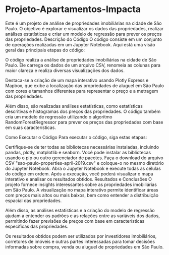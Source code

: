 # Projeto-Apartamentos-Impacta
Este é um projeto de análise de propriedades imobiliárias na cidade de São Paulo. O objetivo é explorar e visualizar os dados das propriedades, realizar análises estatísticas e criar um modelo de regressão para prever os preços das propriedades.
Descrição do Código
O código consiste em um conjunto de operações realizadas em um Jupyter Notebook. Aqui está uma visão geral das principais etapas do código:

O código realiza a análise de propriedades imobiliárias na cidade de São Paulo. Ele carrega os dados de um arquivo CSV, renomeia as colunas para maior clareza e realiza diversas visualizações dos dados.

Destaca-se a criação de um mapa interativo usando Plotly Express e Mapbox, que exibe a localização das propriedades de aluguel em São Paulo com cores e tamanhos diferentes para representar o preço e a metragem das propriedades.

Além disso, são realizadas análises estatísticas, como estatísticas descritivas e histogramas dos preços das propriedades. O código também cria um modelo de regressão utilizando o algoritmo RandomForestRegressor para prever os preços das propriedades com base em suas características.

Como Executar o Código
Para executar o código, siga estas etapas:

Certifique-se de ter todas as bibliotecas necessárias instaladas, incluindo pandas, plotly, matplotlib e seaborn. Você pode instalar as bibliotecas usando o pip ou outro gerenciador de pacotes.
Faça o download do arquivo CSV "sao-paulo-properties-april-2019.csv" e coloque-o no mesmo diretório do Jupyter Notebook.
Abra o Jupyter Notebook e execute todas as células do código em ordem.
Após a execução, você poderá visualizar o mapa interativo e analisar os resultados obtidos.
Resultados e Conclusões
O projeto fornece insights interessantes sobre as propriedades imobiliárias em São Paulo. A visualização no mapa interativo permite identificar áreas com preços mais altos ou mais baixos, bem como entender a distribuição espacial das propriedades.

Além disso, as análises estatísticas e a criação do modelo de regressão ajudam a entender os padrões e as relações entre as variáveis dos dados, permitindo fazer previsões de preços com base em características específicas das propriedades.

Os resultados obtidos podem ser utilizados por investidores imobiliários, corretores de imóveis e outras partes interessadas para tomar decisões informadas sobre compra, venda ou aluguel de propriedades em São Paulo.
